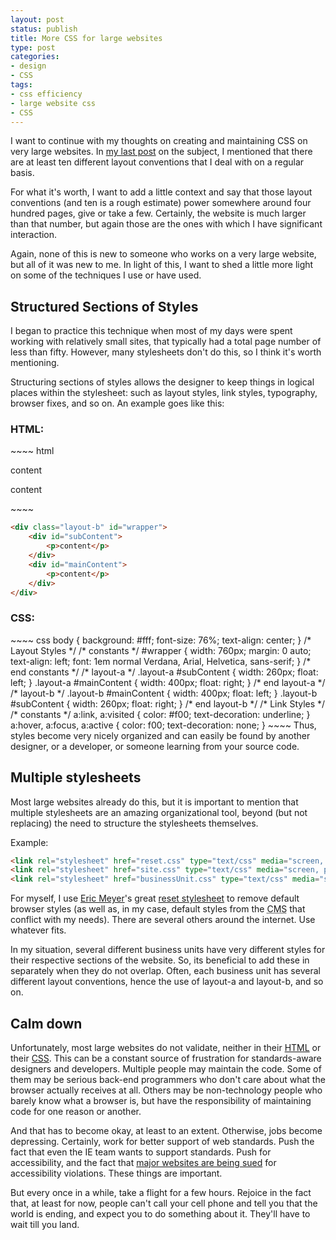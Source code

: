 ```yaml
---
layout: post
status: publish
title: More CSS for large websites
type: post
categories:
- design
- CSS
tags:
- css efficiency
- large website css
- CSS
---
```

I want to continue with my thoughts on creating and maintaining CSS on very large websites. In <a href="http://jonathanstegall.com/2008/03/28/efficient-css-for-large-websites/">my last post</a> on the subject, I mentioned that there are at least ten different layout conventions that I deal with on a regular basis.

For what it's worth, I want to add a little context and say that those layout conventions (and ten is a rough estimate) power somewhere around four hundred pages, give or take a few. Certainly, the website is much larger than that number, but again those are the ones with which I have significant interaction.

Again, none of this is new to someone who works on a very large website, but all of it was new to me. In light of this, I want to shed a little more light on some of the techniques I use or have used.
<h2>Structured Sections of Styles</h2>
I began to practice this technique when most of my days were spent working with relatively small sites, that typically had a total page number of less than fifty. However, many stylesheets don't do this, so I think it's worth mentioning.

Structuring sections of styles allows the designer to keep things in logical places within the stylesheet: such as layout styles, link styles, typography, browser fixes, and so on. An example goes like this:
<h3>HTML:</h3>
~~~~ html
<div class="layout-a" id="wrapper">
    <div id="subContent">
        <p>content</p>
    </div>
    <div id="mainContent">
        <p>content</p>
    </div>
</div>
~~~~

~~~~ html
<div class="layout-b" id="wrapper">
    <div id="subContent">
        <p>content</p>
    </div>
    <div id="mainContent">
        <p>content</p>
    </div>
</div>
~~~~

<h3>CSS:</h3>
~~~~ css
body {
    background: #fff;
    font-size: 76%;
    text-align: center;
}
/* Layout Styles */
/* constants */
#wrapper {
    width: 760px;
    margin: 0 auto;
    text-align: left;
    font: 1em normal Verdana, Arial, Helvetica, sans-serif;
}
/* end constants */
/* layout-a */
.layout-a #subContent {
    width: 260px;
    float: left;
}
.layout-a #mainContent {
    width: 400px;
    float: right;
}
/* end layout-a */
/* layout-b */
.layout-b #mainContent {
    width: 400px;
    float: left;
}
.layout-b #subContent {
    width: 260px;
    float: right;
}
/* end layout-b */
/* Link Styles */
/* constants */
a:link, a:visited {
    color: #f00;
    text-decoration: underline;
}
a:hover, a:focus, a:active {
    color: f00;
    text-decoration: none;
}
~~~~
Thus, styles become very nicely organized and can easily be found by another designer, or a developer, or someone learning from your source code.
<h2>Multiple stylesheets</h2>
Most large websites already do this, but it is important to mention that multiple stylesheets are an amazing organizational tool, beyond (but not replacing) the need to structure the stylesheets themselves.

Example:

~~~~ html
<link rel="stylesheet" href="reset.css" type="text/css" media="screen, projection" />
<link rel="stylesheet" href="site.css" type="text/css" media="screen, projection" />
<link rel="stylesheet" href="businessUnit.css" type="text/css" media="screen, projection" />
~~~~

For myself, I use <a href="http://meyerweb.com/">Eric Meyer</a>'s great <a href="http://meyerweb.com/eric/tools/css/reset/index.html">reset stylesheet</a> to remove default browser styles (as well as, in my case, default styles from the <acronym title="Content Management System">CMS</acronym> that conflict with my needs). There are several others around the internet. Use whatever fits.

In my situation, several different business units have very different styles for their respective sections of the website. So, its beneficial to add these in separately when they do not overlap. Often, each business unit has several different layout conventions, hence the use of layout-a and layout-b, and so on.
<h2>Calm down</h2>
Unfortunately, most large websites do not validate, neither in their <a href="http://validator.w3.org/">HTML</a> or their <a href="http://jigsaw.w3.org/css-validator/">CSS</a>. This can be a constant source of frustration for standards-aware designers and developers. Multiple people may maintain the code. Some of them may be serious back-end programmers who don't care about what the browser actually receives at all. Others may be non-technology people who barely know what a browser is, but have the responsibility of maintaining code for one reason or another.

And that has to become okay, at least to an extent. Otherwise, jobs become depressing. Certainly, work for better support of web standards. Push the fact that even the IE team wants to support standards. Push for accessibility, and the fact that <a href="http://www.webstandards.org/2007/10/05/will-target-get-schooled/">major websites are being sued</a> for accessibility violations. These things are important.

But every once in a while, take a flight for a few hours. Rejoice in the fact that, at least for now, people can't call your cell phone and tell you that the world is ending, and expect you to do something about it. They'll have to wait till you land.
